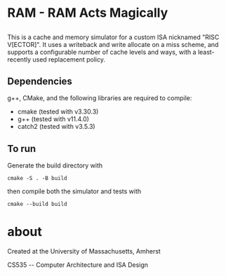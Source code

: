 # RAM - RAM Acts Magically

##

This is a cache and memory simulator for a custom ISA nicknamed "RISC V[ECTOR]". It uses a writeback and write allocate on a miss scheme, and supports a configurable number of cache levels and ways, with a least-recently used replacement policy.

## Dependencies

g++, CMake, and the following libraries are required to compile:

- cmake (tested with v3.30.3)
- g++ (tested with v11.4.0)
- catch2 (tested with v3.5.3)

## To run

Generate the build directory with

`cmake -S . -B build`

then compile both the simulator and tests with

`cmake --build build`

# about

Created at the University of Massachusetts, Amherst

CS535 -- Computer Architecture and ISA Design
